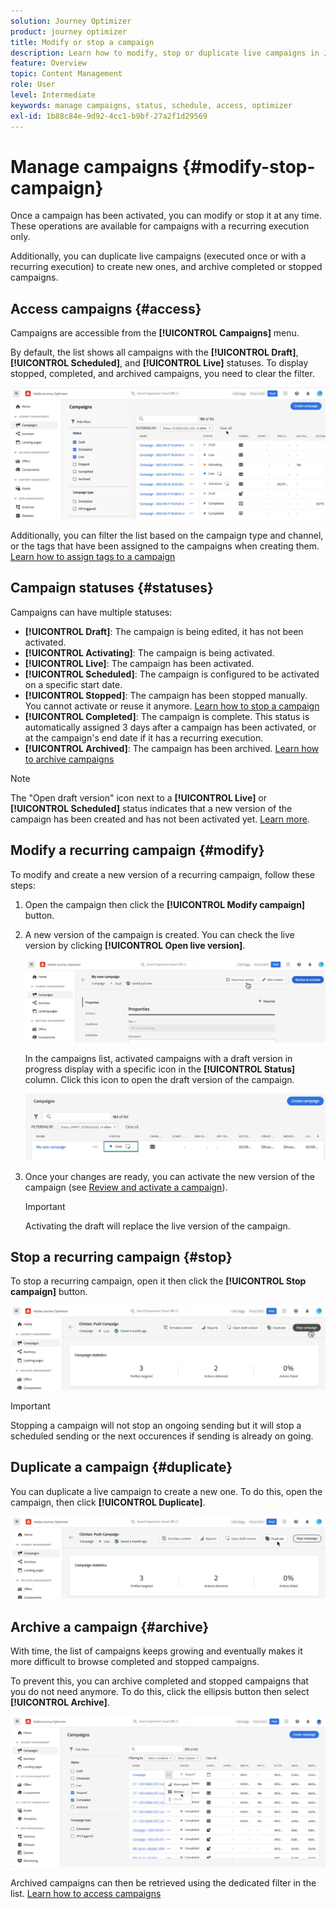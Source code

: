 ```yaml
---
solution: Journey Optimizer
product: journey optimizer
title: Modify or stop a campaign
description: Learn how to modify, stop or duplicate live campaigns in Journey Optimizer
feature: Overview
topic: Content Management
role: User
level: Intermediate
keywords: manage campaigns, status, schedule, access, optimizer
exl-id: 1b88c84e-9d92-4cc1-b9bf-27a2f1d29569
---
```

# Manage campaigns {#modify-stop-campaign}

Once a campaign has been activated, you can modify or stop it at any time. These operations are available for campaigns with a recurring execution only. 

Additionally, you can duplicate live campaigns (executed once or with a recurring execution) to create new ones, and archive completed or stopped campaigns.

## Access campaigns {#access}

Campaigns are accessible from the **[!UICONTROL Campaigns]** menu.

By default, the list shows all campaigns with the **[!UICONTROL Draft]**, **[!UICONTROL Scheduled]**, and **[!UICONTROL Live]** statuses. To display stopped, completed, and archived campaigns, you need to clear the filter.

![](assets/create-campaign-list.png)

Additionally, you can filter the list based on the campaign type and channel, or the tags that have been assigned to the campaigns when creating them. [Learn how to assign tags to a campaign](create-campaign.md#create)

## Campaign statuses {#statuses}

Campaigns can have multiple statuses:

* **[!UICONTROL Draft]**: The campaign is being edited, it has not been activated.
* **[!UICONTROL Activating]**: The campaign is being activated.
* **[!UICONTROL Live]**: The campaign has been activated.
* **[!UICONTROL Scheduled]**: The campaign is configured to be activated on a specific start date.
* **[!UICONTROL Stopped]**: The campaign has been stopped manually. You cannot activate or reuse it anymore. [Learn how to stop a campaign](modify-stop-campaign.md#stop)
* **[!UICONTROL Completed]**: The campaign is complete. This status is automatically assigned 3 days after a campaign has been activated, or at the campaign's end date if it has a recurring execution.
* **[!UICONTROL Archived]**: The campaign has been archived. [Learn how to archive campaigns](modify-stop-campaign.md#archive)

>[!NOTE]
>
>The "Open draft version" icon next to a **[!UICONTROL Live]** or **[!UICONTROL Scheduled]** status indicates that a new version of the campaign has been created and has not been activated yet. [Learn more](modify-stop-campaign.md#modify).

## Modify a recurring campaign {#modify}

To modify and create a new version of a recurring campaign, follow these steps:

1. Open the campaign then click the **[!UICONTROL Modify campaign]** button.

1. A new version of the campaign is created. You can check the live version by clicking **[!UICONTROL Open live version]**.

    ![](assets/create-campaign-draft.png)

    In the campaigns list, activated campaigns with a draft version in progress display with a specific icon in the **[!UICONTROL Status]** column. Click this icon to open the draft version of the campaign.

    ![](assets/create-campaign-edit-list.png)

1. Once your changes are ready, you can activate the new version of the campaign (see [Review and activate a campaign](create-campaign.md#review-activate)).

    >[!IMPORTANT]
    >
    >Activating the draft will replace the live version of the campaign.

## Stop a recurring campaign {#stop}

To stop a recurring campaign, open it then click the **[!UICONTROL Stop campaign]** button.

![](assets/create-campaign-stop.png)

>[!IMPORTANT]
>
>Stopping a campaign will not stop an ongoing sending but it will stop a scheduled sending or the next occurences if sending is already on going.

<!-- inbound campaign (inapp): can stop and resume -->

## Duplicate a campaign {#duplicate}

You can duplicate a live campaign to create a new one. To do this, open the campaign, then click **[!UICONTROL Duplicate]**.

![](assets/create-campaign-duplicate.png)

## Archive a campaign {#archive}

With time, the list of campaigns keeps growing and eventually makes it more difficult to browse completed and stopped campaigns.

To prevent this, you can archive completed and stopped campaigns that you do not need anymore. To do this, click the ellipsis button then select **[!UICONTROL Archive]**.

![](assets/create-campaign-archive.png)

Archived campaigns can then be retrieved using the dedicated filter in the list. [Learn how to access campaigns](get-started-with-campaigns.md#access)
